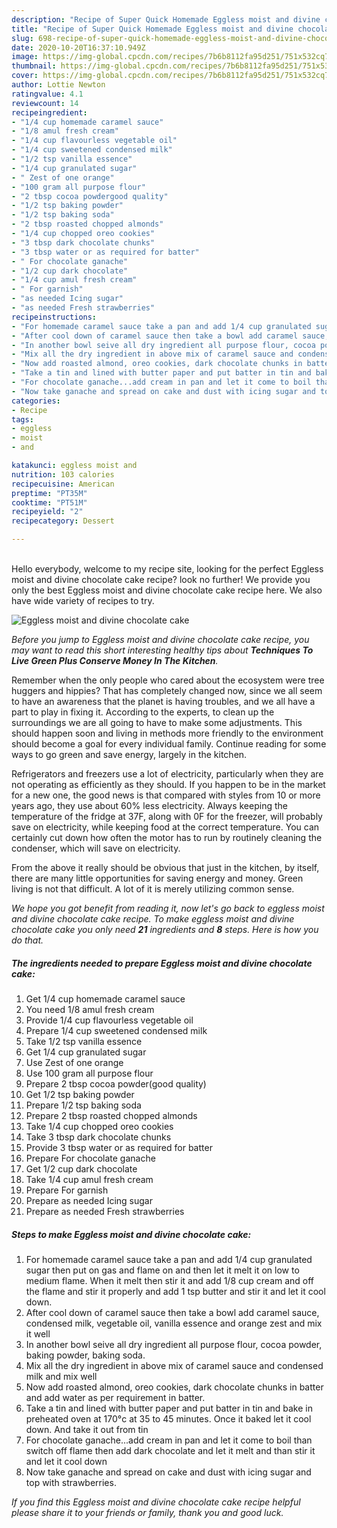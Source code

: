 ```yaml
---
description: "Recipe of Super Quick Homemade Eggless moist and divine chocolate cake"
title: "Recipe of Super Quick Homemade Eggless moist and divine chocolate cake"
slug: 698-recipe-of-super-quick-homemade-eggless-moist-and-divine-chocolate-cake
date: 2020-10-20T16:37:10.949Z
image: https://img-global.cpcdn.com/recipes/7b6b8112fa95d251/751x532cq70/eggless-moist-and-divine-chocolate-cake-recipe-main-photo.jpg
thumbnail: https://img-global.cpcdn.com/recipes/7b6b8112fa95d251/751x532cq70/eggless-moist-and-divine-chocolate-cake-recipe-main-photo.jpg
cover: https://img-global.cpcdn.com/recipes/7b6b8112fa95d251/751x532cq70/eggless-moist-and-divine-chocolate-cake-recipe-main-photo.jpg
author: Lottie Newton
ratingvalue: 4.1
reviewcount: 14
recipeingredient:
- "1/4 cup homemade caramel sauce"
- "1/8 amul fresh cream"
- "1/4 cup flavourless vegetable oil"
- "1/4 cup sweetened condensed milk"
- "1/2 tsp vanilla essence"
- "1/4 cup granulated sugar"
- " Zest of one orange"
- "100 gram all purpose flour"
- "2 tbsp cocoa powdergood quality"
- "1/2 tsp baking powder"
- "1/2 tsp baking soda"
- "2 tbsp roasted chopped almonds"
- "1/4 cup chopped oreo cookies"
- "3 tbsp dark chocolate chunks"
- "3 tbsp water or as required for batter"
- " For chocolate ganache"
- "1/2 cup dark chocolate"
- "1/4 cup amul fresh cream"
- " For garnish"
- "as needed Icing sugar"
- "as needed Fresh strawberries"
recipeinstructions:
- "For homemade caramel sauce take a pan and add 1/4 cup granulated sugar then put on gas and flame on and then let it melt it on low to medium flame. When it melt then stir it and add 1/8 cup cream and off the flame and stir it properly and add 1 tsp butter and stir it and let it cool down."
- "After cool down of caramel sauce then take a bowl add caramel sauce, condensed milk, vegetable oil, vanilla essence and orange zest and mix it well"
- "In another bowl seive all dry ingredient all purpose flour, cocoa powder, baking powder, baking soda."
- "Mix all the dry ingredient in above mix of caramel sauce and condensed milk and mix well"
- "Now add roasted almond, oreo cookies, dark chocolate chunks in batter and add water as per requirement in batter."
- "Take a tin and lined with butter paper and put batter in tin and bake in preheated oven at 170°c at 35 to 45 minutes. Once it baked let it cool down. And take it out from tin"
- "For chocolate ganache...add cream in pan and let it come to boil than switch off flame then add dark chocolate and let it melt and than stir it and let it cool down"
- "Now take ganache and spread on cake and dust with icing sugar and top with strawberries."
categories:
- Recipe
tags:
- eggless
- moist
- and

katakunci: eggless moist and 
nutrition: 103 calories
recipecuisine: American
preptime: "PT35M"
cooktime: "PT51M"
recipeyield: "2"
recipecategory: Dessert

---
```

<br>
Hello everybody, welcome to my recipe site, looking for the perfect Eggless moist and divine chocolate cake recipe? look no further! We provide you only the best Eggless moist and divine chocolate cake recipe here. We also have wide variety of recipes to try.
<br>


![Eggless moist and divine chocolate cake](https://img-global.cpcdn.com/recipes/7b6b8112fa95d251/751x532cq70/eggless-moist-and-divine-chocolate-cake-recipe-main-photo.jpg)

<i>Before you jump to Eggless moist and divine chocolate cake recipe, you may want to read this short interesting healthy tips about 
<strong>Techniques To Live Green Plus Conserve Money In The Kitchen</strong>.</i>
</br>

Remember when the only people who cared about the ecosystem were tree huggers and hippies? That has completely changed now, since we all seem to have an awareness that the planet is having troubles, and we all have a part to play in fixing it. According to the experts, to clean up the surroundings we are all going to have to make some adjustments. This should happen soon and living in methods more friendly to the environment should become a goal for every individual family. Continue reading for some ways to go green and save energy, largely in the kitchen.

Refrigerators and freezers use a lot of electricity, particularly when they are not operating as efficiently as they should. If you happen to be in the market for a new one, the good news is that compared with styles from 10 or more years ago, they use about 60% less electricity. Always keeping the temperature of the fridge at 37F, along with 0F for the freezer, will probably save on electricity, while keeping food at the correct temperature. You can certainly cut down how often the motor has to run by routinely cleaning the condenser, which will save on electricity.

From the above it really should be obvious that just in the kitchen, by itself, there are many little opportunities for saving energy and money. Green living is not that difficult. A lot of it is merely utilizing common sense.


<i>We hope you got benefit from reading it, now let's go back to eggless moist and divine chocolate cake recipe. To make eggless moist and divine chocolate cake you only need <strong>21</strong> ingredients and <strong>8</strong> steps. Here is how you do that.
</i>

##### The ingredients needed to prepare Eggless moist and divine chocolate cake:

1. Get 1/4 cup homemade caramel sauce
1. You need 1/8 amul fresh cream
1. Provide 1/4 cup flavourless vegetable oil
1. Prepare 1/4 cup sweetened condensed milk
1. Take 1/2 tsp vanilla essence
1. Get 1/4 cup granulated sugar
1. Use  Zest of one orange
1. Use 100 gram all purpose flour
1. Prepare 2 tbsp cocoa powder(good quality)
1. Get 1/2 tsp baking powder
1. Prepare 1/2 tsp baking soda
1. Prepare 2 tbsp roasted chopped almonds
1. Take 1/4 cup chopped oreo cookies
1. Take 3 tbsp dark chocolate chunks
1. Provide 3 tbsp water or as required for batter
1. Prepare  For chocolate ganache
1. Get 1/2 cup dark chocolate
1. Take 1/4 cup amul fresh cream
1. Prepare  For garnish
1. Prepare as needed Icing sugar
1. Prepare as needed Fresh strawberries


##### Steps to make Eggless moist and divine chocolate cake:

1. For homemade caramel sauce take a pan and add 1/4 cup granulated sugar then put on gas and flame on and then let it melt it on low to medium flame. When it melt then stir it and add 1/8 cup cream and off the flame and stir it properly and add 1 tsp butter and stir it and let it cool down.
1. After cool down of caramel sauce then take a bowl add caramel sauce, condensed milk, vegetable oil, vanilla essence and orange zest and mix it well
1. In another bowl seive all dry ingredient all purpose flour, cocoa powder, baking powder, baking soda.
1. Mix all the dry ingredient in above mix of caramel sauce and condensed milk and mix well
1. Now add roasted almond, oreo cookies, dark chocolate chunks in batter and add water as per requirement in batter.
1. Take a tin and lined with butter paper and put batter in tin and bake in preheated oven at 170°c at 35 to 45 minutes. Once it baked let it cool down. And take it out from tin
1. For chocolate ganache...add cream in pan and let it come to boil than switch off flame then add dark chocolate and let it melt and than stir it and let it cool down
1. Now take ganache and spread on cake and dust with icing sugar and top with strawberries.


<i>If you find this Eggless moist and divine chocolate cake recipe helpful please share it to your friends or family, thank you and good luck.</i>
